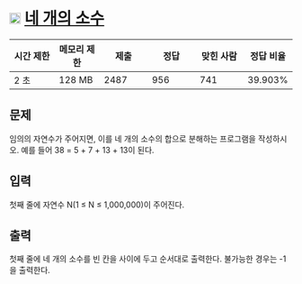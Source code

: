 # <img src="https://d2gd6pc034wcta.cloudfront.net/tier/12.svg" class="solvedac-tier" width=20> [네 개의 소수](https://www.acmicpc.net/problem/1153)

<table class="table" id="problem-info"><thead><tr><th style="width:16%;">시간 제한</th><th style="width:16%;">메모리 제한</th><th style="width:17%;">제출</th><th style="width:17%;">정답</th><th style="width:17%;">맞힌 사람</th><th style="width:17%;">정답 비율</th></tr></thead><tbody><tr><td>2 초 </td><td>128 MB</td><td>2487</td><td>956</td><td>741</td><td>39.903%</td></tr></tbody></table>

## 문제
임의의 자연수가 주어지면, 이를 네 개의 소수의 합으로 분해하는 프로그램을 작성하시오. 예를 들어 38 = 5 + 7 + 13 + 13이 된다.

## 입력
첫째 줄에 자연수 N(1 ≤ N ≤ 1,000,000)이 주어진다.

## 출력
첫째 줄에 네 개의 소수를 빈 칸을 사이에 두고 순서대로 출력한다. 불가능한 경우는 -1을 출력한다.
